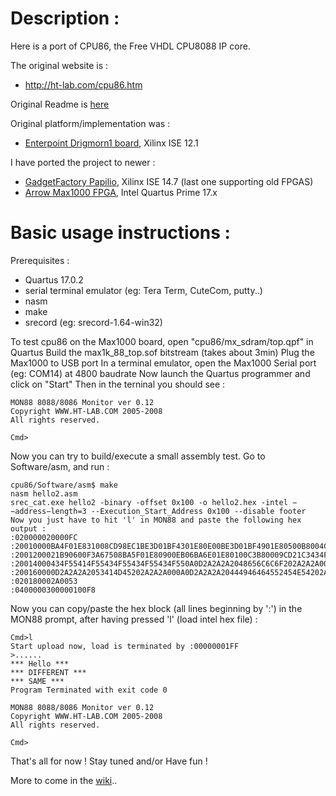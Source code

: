 Description :
=============
Here is a port of CPU86, the Free VHDL CPU8088 IP core.

The original website is :
- http://ht-lab.com/cpu86.htm

Original Readme is [here](readme.txt)

Original platform/implementation was :
- [Enterpoint Drigmorn1 board](https://www.enterpoint.co.uk/shop/home/17-drigmorn1.html), Xilinx ISE 12.1 

I have ported the project to newer :
- [GadgetFactory Papilio](http://store.gadgetfactory.net/papilio-one-500k-spartan-3e-fpga-dev-board/), Xilinx ISE 14.7 (last one supporting old FPGAS)
- [Arrow Max1000 FPGA](https://www.arrow.com/en/products/max1000/arrow-development-tools), Intel Quartus Prime 17.x

Basic usage instructions :
==========================
Prerequisites :
- Quartus 17.0.2
- serial terminal emulator (eg: Tera Term, CuteCom, putty..)
- nasm
- make
- srecord (eg: srecord-1.64-win32)

To test cpu86 on the Max1000 board, open "cpu86/mx_sdram/top.qpf" in Quartus
Build the max1k_88_top.sof bitstream (takes about 3min)
Plug the Max1000 to USB port
In a terminal emulator, open the Max1000 Serial port (eg: COM14) at 4800 baudrate
Now launch the Quartus programmer and click on "Start"
Then in the terninal you should see :
```
MON88 8088/8086 Monitor ver 0.12
Copyright WWW.HT-LAB.COM 2005-2008
All rights reserved.

Cmd>
```

Now you can try to build/execute a small assembly test.
Go to Software/asm, and run :
```
cpu86/Software/asm$ make
nasm hello2.asm
srec_cat.exe hello2 -binary -offset 0x100 -o hello2.hex -intel −−address−length=3 --Execution_Start_Address 0x100 --disable footer
Now you just have to hit 'l' in MON88 and paste the following hex output :
:020000020000FC
:20010000BA4F01E831008CD98EC1BE3D01BF4301E80E00BE3D01BF4901E80500B8004CCD50
:2001200021B90600F3A67508BA5F01E80900EB06BA6E01E80100C3B80009CD21C3434F559F
:20014000434F55414F55434F55434F55434F550A0D2A2A2A2048656C6C6F202A2A2A000ACD
:200160000D2A2A2A2053414D45202A2A2A000A0D2A2A2A20444946464552454E54202A2A50
:020180002A0053
:0400000300000100F8
```
Now you can copy/paste the hex block (all lines beginning by ':') in the MON88 prompt, after having pressed 'l' (load intel hex file) :
```
Cmd>l
Start upload now, load is terminated by :00000001FF
>......
*** Hello ***
*** DIFFERENT ***
*** SAME ***
Program Terminated with exit code 0

MON88 8088/8086 Monitor ver 0.12
Copyright WWW.HT-LAB.COM 2005-2008
All rights reserved.

Cmd>
```

That's all for now !
Stay tuned and/or Have fun !

More to come in the [wiki](https://github.com/nsauzede/cpu86/wiki)..
